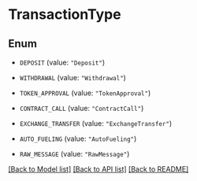 # TransactionType

## Enum


* `DEPOSIT` (value: `"Deposit"`)

* `WITHDRAWAL` (value: `"Withdrawal"`)

* `TOKEN_APPROVAL` (value: `"TokenApproval"`)

* `CONTRACT_CALL` (value: `"ContractCall"`)

* `EXCHANGE_TRANSFER` (value: `"ExchangeTransfer"`)

* `AUTO_FUELING` (value: `"AutoFueling"`)

* `RAW_MESSAGE` (value: `"RawMessage"`)


[[Back to Model list]](../README.md#documentation-for-models) [[Back to API list]](../README.md#documentation-for-api-endpoints) [[Back to README]](../README.md)


